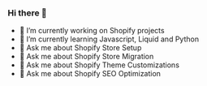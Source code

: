 ### Hi there 👋

- 🔭 I’m currently working on Shopify projects
- 🌱 I’m currently learning Javascript, Liquid and Python
- 💬 Ask me about Shopify Store Setup
- 💬 Ask me about Shopify Store Migration
- 💬 Ask me about Shopify Theme Customizations
- 💬 Ask me about Shopify SEO Optimization

